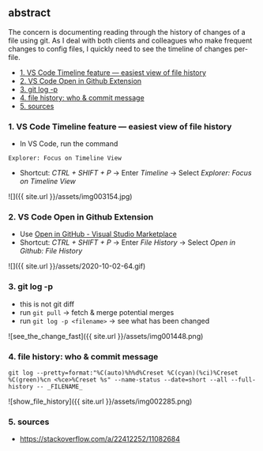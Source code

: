 ## abstract
The concern is documenting reading through the history of changes of a file using git. As I deal with both clients and colleagues who make frequent changes to config files, I quickly need to see the timeline of changes per-file. 

<!-- TOC -->

- [1. VS Code Timeline feature — easiest view of file history](#1-vs-code-timeline-feature--easiest-view-of-file-history)
- [2. VS Code Open in Github Extension](#2-vs-code-open-in-github-extension)
- [3. git log -p](#3-git-log--p)
- [4. file history: who & commit message](#4-file-history-who--commit-message)
- [5. sources](#5-sources)

<!-- /TOC -->

### 1. VS Code Timeline feature — easiest view of file history
* In VS Code, run the command

```
Explorer: Focus on Timeline View
```

* Shortcut: _CTRL + SHIFT + P_ → Enter _Timeline_ → Select _Explorer: Focus on Timeline View_

![]({{ site.url }}/assets/img003154.jpg)

### 2. VS Code Open in Github Extension
* Use [Open in GitHub - Visual Studio Marketplace](https://marketplace.visualstudio.com/items?itemName=fabiospampinato.vscode-open-in-github)
* Shortcut: _CTRL + SHIFT + P_ → Enter _File History_ → Select _Open in Github: File History_

![]({{ site.url }}/assets/2020-10-02-64.gif)

### 3. git log -p
* this is not git diff
* run `git pull` → fetch & merge potential merges
* run `git log -p <filename>` → see what has been changed

![see_the_change_fast]({{ site.url }}/assets/img001448.png)

### 4. file history: who & commit message

```
git log --pretty=format:"%C(auto)%h%d%Creset %C(cyan)(%ci)%Creset %C(green)%cn <%ce>%Creset %s" --name-status --date=short --all --full-history -- _FILENAME_
```

![show_file_history]({{ site.url }}/assets/img002285.png)

### 5. sources
* <https://stackoverflow.com/a/22412252/11082684>

